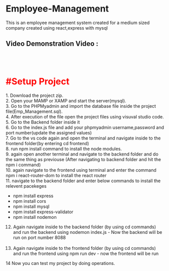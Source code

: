 # Employee-Management
This is an employee management system created for a medium sized company created using react,express with mysql
<h2>Video Demonstration Video : </h2>

<br>
<br>
<h1 style="color:red">#Setup Project</h1>
1. Download the project zip.<br>
2. Open your MAMP or XAMP and start the server(mysql).<br>
3. Go to the PHPMyadmin and import the database file inside the project file(Emp_Management.sql).<br>
4. After execution of the file open the project files using visuval studio code.<br>
5. Go to the Backend folder inside it<br>
6. Go to the index.js file and add your phpmyadmin username,password and port number(update the assigned values)<br>
7. Go to the vs code again and open the terminal and navigate inside to the frontend folder(by entering cd frontend) <br>
8. run npm install command to install the node modules.<br>
9. again open another terminal and navigate to the backend folder and do the same thing as previouse (After navigating to backend folder and hit the npm i command)<br>
10. again navigate to the frontend using terminal and enter the command npm i react-router-dom to install the react router<br>
11. navigate to the backend folder and enter below commands to install the relevent pacekeges<br>
<ul>
   <li> npm install express<br> </li>
    <li> npm install cors<br></li>
    <li> npm install mysql<br></li>
    <li> npm install express-validator<br></li>
   <li>  npm install nodemon<br></li>
</ul>

12. Again navigate inside to the backend folder (by using cd commands) and run the backend using  nodemon index.js - Now the backend will be run on port number 8088<br><br>
13. Again navigate inside to the frontend folder (by using cd commands) and run the frontend using  npm run dev - now the frontend will be run<br>

14 Now you can test my project by doing operations.<br>


